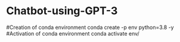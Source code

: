 # Chatbot-using-GPT-3
#Creation of conda environment
conda create -p env python=3.8 -y
#Activation of conda environment
conda activate env/
